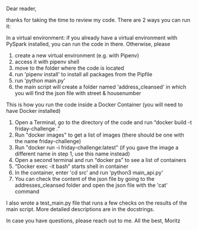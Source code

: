 Dear reader,

thanks for taking the time to review my code. There are 2 ways you can run it:

In a virtual environment: if you already have a virtual environment with PySpark installed, you can run the code in there. Otherwise, please 
1. create a new virtual environment (e.g. with Pipenv)
2. access it with pipenv shell 
3. move to the folder where the code is located
4. run 'pipenv install' to install all packages from the Pipfile
5. run 'python main.py'
6. the main script will create a folder named 'address_cleansed' in which you will find the json file with street & housenumber

This is how you run the code inside a Docker Container (you will need to have Docker installed)
1.	Open a Terminal, go to the directory of the code and run “docker build -t friday-challenge .”
2.	Run "docker images" to get a list of images (there should be one with the name friday-challenge)
3.	Run "docker run -i friday-challenge:latest" (if you gave the image a different name in step 1, use this name instead)
4.	Open a second terminal and run “docker ps”  to see a list of containers
5.	“Docker exec -it <container id> bash” starts shell in container
6.	In the container, enter 'cd src' and run 'python3 main_api.py'
7.  You can check the content of the json file by going to the addresses_cleansed folder and open the json file with the 'cat' command

I also wrote a test_main.py file that runs a few checks on the results of the main script. More detailed descriptions are in the docstrings.

In case you have questions, please reach out to me.
All the best, Moritz